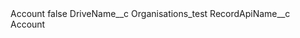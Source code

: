 <?xml version="1.0" encoding="UTF-8"?>
<CustomMetadata xmlns="http://soap.sforce.com/2006/04/metadata" xmlns:xsi="http://www.w3.org/2001/XMLSchema-instance" xmlns:xsd="http://www.w3.org/2001/XMLSchema">
    <label>Account</label>
    <protected>false</protected>
    <values>
        <field>DriveName__c</field>
        <value xsi:type="xsd:string">Organisations_test</value>
    </values>
    <values>
        <field>RecordApiName__c</field>
        <value xsi:type="xsd:string">Account</value>
    </values>
</CustomMetadata>
